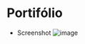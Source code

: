 # Portifólio

* Screenshot
![image](https://github.com/user-attachments/assets/d9cbaafe-9f32-48d1-a032-5339746878a2)
